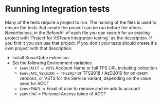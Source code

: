 # Running Integration tests

Many of the tests require a project to run. The naming of the files is used to ensure the tests that create the project can be run before the others. Nevertheless, in the BeforeAll of each file you can search for an existing project with 'Project for VSTeam integration testing.' as the description. If you find it you can use that project. If you don't your tests should create it's own project with that description. 

- Install SonarQube extension
- Set the following Environment variables.
  - `$env:ACCT = VSTS` Account Name or full TFS URL including collection
  - `$env:API_VERSION = TFS2017` or TFS2018 / AzD2019 for on-prem versions, or VSTS for the Service variant, depending on the value used for ACCT
  - `$env:EMAIL` = Email of user to remove and re-add to account
  - `$env:PAT` = Personal Access token of ACCT